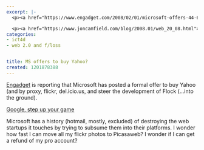 ```yaml
---
excerpt: |-
  <p><a href="https://www.engadget.com/2008/02/01/microsoft-offers-44-6-billion-for-yahoo/">Engadget</a> is reporting that Microsoft has posted a formal offer to buy Yahoo (and by proxy, flickr, del.icio.us, and steer the development of Flock (...into the ground).</p>

  <p><a href="https://www.joncamfield.com/blog/2008.01/web_20_08.html">Google, step up your game</a></p>
categories:
- ict4d
- web 2.0 and f/loss


title: MS offers to buy Yahoo?
created: 1201878388
---
```

<p><a href="https://www.engadget.com/2008/02/01/microsoft-offers-44-6-billion-for-yahoo/">Engadget</a> is reporting that Microsoft has posted a formal offer to buy Yahoo (and by proxy, flickr, del.icio.us, and steer the development of Flock (...into the ground).</p>

<p><a href="https://www.joncamfield.com/blog/2008.01/web_20_08.html">Google, step up your game</a></p>

<p>Microsoft has a history (hotmail, mostly, excluded) of destroying the web startups it touches by trying to subsume them into their platforms.  I wonder how fast I can move all my flickr photos to Picasaweb?  I wonder if I can get a refund of my pro account?</p>
